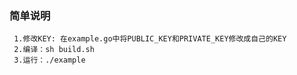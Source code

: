   ### 简单说明 
   ```
    1.修改KEY: 在example.go中将PUBLIC_KEY和PRIVATE_KEY修改成自己的KEY 
    2.编译：sh build.sh
    3.运行：./example
   ```
